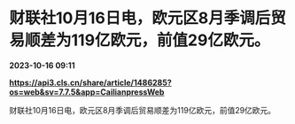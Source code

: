 # 财联社10月16日电，欧元区8月季调后贸易顺差为119亿欧元，前值29亿欧元。

**2023-10-16 09:11**

**https://api3.cls.cn/share/article/1486285?os=web&sv=7.7.5&app=CailianpressWeb**

财联社10月16日电，欧元区8月季调后贸易顺差为119亿欧元，前值29亿欧元。